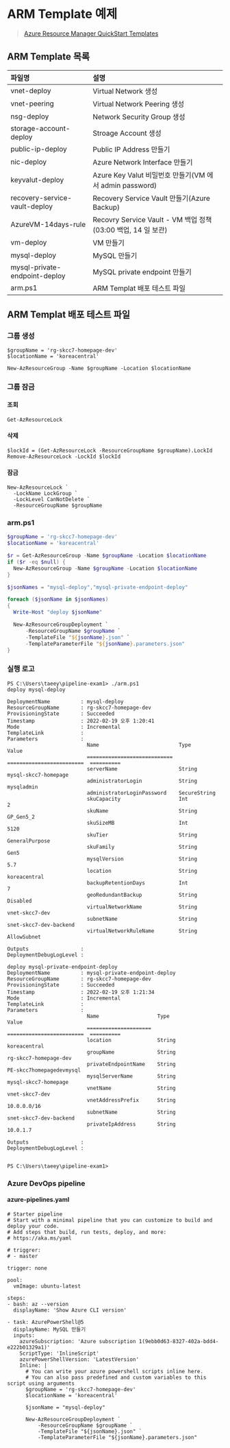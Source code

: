 # ARM Template 예제
> [Azure Resource Manager QuickStart Templates](https://github.com/Azure/azure-quickstart-templates)

## ARM Template 목록
| 파일명 | 설명 |  
|:---|:---|
| vnet-deploy | Virtual Network 생성 |  
| vnet-peering | Virtual Network Peering 생성 |
| nsg-deploy | Network Security Group 생성 |  
| storage-account-deploy | Stroage Account 생성 |  
| public-ip-deploy | Public IP Address 만들기 |  
| nic-deploy | Azure Network Interface 만들기 | 
| keyvalut-deploy | Azure Key Valut 비밀번호 만들기(VM 에서 admin password) |  
| recovery-service-vault-deploy | Recovery Service Vault 만들기(Azure Backup) |  
| AzureVM-14days-rule | Recovry Service Vault - VM 백업 정책(03:00 백업, 14 일 보관) |  
| vm-deploy |  VM 만들기 |  
| mysql-deploy | MySQL 만들기 |  
| mysql-private-endpoint-deploy | MySQL private endpoint 만들기 |  
| arm.ps1 | ARM Templat 배포 테스트 파일 |  

## ARM Templat 배포 테스트 파일

### 그룹 생성
```
$groupName = 'rg-skcc7-homepage-dev'
$locationName = 'koreacentral'

New-AzResourceGroup -Name $groupName -Location $locationName
```

### 그룹 잠금
#### 조회
```
Get-AzResourceLock
```
#### 삭제
```
$lockId = (Get-AzResourceLock -ResourceGroupName $groupName).LockId
Remove-AzResourceLock -LockId $lockId
```

#### 잠금
```
New-AzResourceLock `
  -LockName LockGroup `
  -LockLevel CanNotDelete `
  -ResourceGroupName $groupName
```
### arm.ps1
```powershell
$groupName = 'rg-skcc7-homepage-dev'
$locationName = 'koreacentral'

$r = Get-AzResourceGroup -Name $groupName -Location $locationName
if ($r -eq $null) {
  New-AzResourceGroup -Name $groupName -Location $locationName  
}

$jsonNames = "mysql-deploy","mysql-private-endpoint-deploy"

foreach ($jsonName in $jsonNames)
{
  Write-Host "deploy $jsonName"

  New-AzResourceGroupDeployment `
      -ResourceGroupName $groupName `
      -TemplateFile "${jsonName}.json" `
      -TemplateParameterFile "${jsonName}.parameters.json"
}
```

### 실행 로고
```
PS C:\Users\taeey\pipeline-exam1> ./arm.ps1
deploy mysql-deploy

DeploymentName          : mysql-deploy
ResourceGroupName       : rg-skcc7-homepage-dev
ProvisioningState       : Succeeded
Timestamp               : 2022-02-19 오후 1:20:41
Mode                    : Incremental
TemplateLink            : 
Parameters              : 
                          Name                          Type                       Value
                          ============================  =========================  ==========
                          serverName                    String                     mysql-skcc7-homepage
                          administratorLogin            String                     mysqladmin
                          administratorLoginPassword    SecureString
                          skuCapacity                   Int                        2
                          skuName                       String                     GP_Gen5_2
                          skuSizeMB                     Int                        5120
                          skuTier                       String                     GeneralPurpose
                          skuFamily                     String                     Gen5
                          mysqlVersion                  String                     5.7
                          location                      String                     koreacentral
                          backupRetentionDays           Int                        7
                          geoRedundantBackup            String                     Disabled
                          virtualNetworkName            String                     vnet-skcc7-dev
                          subnetName                    String                     snet-skcc7-dev-backend
                          virtualNetworkRuleName        String                     AllowSubnet

Outputs                 : 
DeploymentDebugLogLevel : 

deploy mysql-private-endpoint-deploy
DeploymentName          : mysql-private-endpoint-deploy
ResourceGroupName       : rg-skcc7-homepage-dev
ProvisioningState       : Succeeded
Timestamp               : 2022-02-19 오후 1:21:34
Mode                    : Incremental
TemplateLink            : 
Parameters              : 
                          Name                   Type                       Value
                          =====================  =========================  ==========
                          location               String                     koreacentral
                          groupName              String                     rg-skcc7-homepage-dev
                          privateEndpointName    String                     PE-skcc7homepagedevmysql
                          mysqlServerName        String                     mysql-skcc7-homepage
                          vnetName               String                     vnet-skcc7-dev
                          vnetAddressPrefix      String                     10.0.0.0/16
                          subnetName             String                     snet-skcc7-dev-backend
                          privateIpAddress       String                     10.0.1.7

Outputs                 : 
DeploymentDebugLogLevel : 


PS C:\Users\taeey\pipeline-exam1>
```

### Azure DevOps pipeline
#### azure-pipelines.yaml
```
# Starter pipeline
# Start with a minimal pipeline that you can customize to build and deploy your code.
# Add steps that build, run tests, deploy, and more:
# https://aka.ms/yaml

# triggrer:
# - master

trigger: none

pool:
  vmImage: ubuntu-latest

steps:
- bash: az --version
  displayName: 'Show Azure CLI version'

- task: AzurePowerShell@5
  displayName: MySQL 만들기
  inputs:
    azureSubscription: 'Azure subscription 1(9ebb0d63-8327-402a-bdd4-e222b01329a1)'
    ScriptType: 'InlineScript'
    azurePowerShellVersion: 'LatestVersion'
    Inline: |
      # You can write your azure powershell scripts inline here. 
      # You can also pass predefined and custom variables to this script using arguments
      $groupName = 'rg-skcc7-homepage-dev'
      $locationName = 'koreacentral'

      $jsonName = "mysql-deploy"
      
      New-AzResourceGroupDeployment `
          -ResourceGroupName $groupName `
          -TemplateFile "${jsonName}.json" `
          -TemplateParameterFile "${jsonName}.parameters.json"
```
